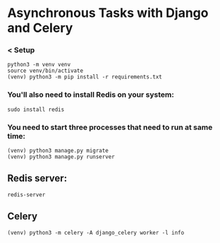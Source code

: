<h1> Asynchronous Tasks with Django and Celery</h1>

<h3>< Setup </h3>

```
python3 -m venv venv 
source venv/bin/activate
(venv) python3 -m pip install -r requirements.txt
```
<h3>You'll also need to install Redis on your system: </h3>


```
sudo install redis
```



<h3> You need to start three processes that need to run at same time: </h3>

```
(venv) python3 manage.py migrate
(venv) python3 manage.py runserver
```

<h2> Redis server:</h2>

```
redis-server
```
<h2>Celery </h2>

```
(venv) python3 -m celery -A django_celery worker -l info
```


